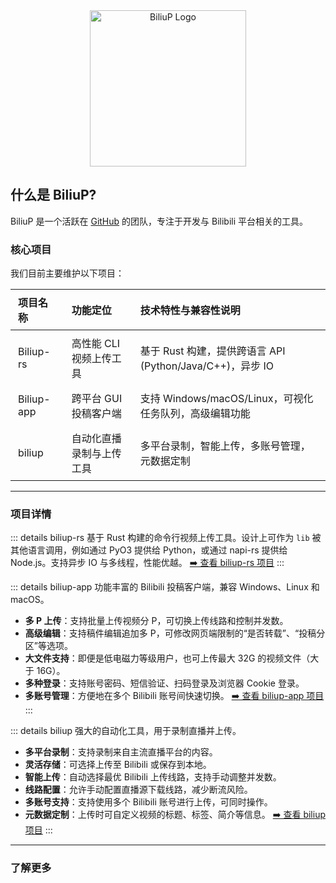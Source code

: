 <!-- introduce.md -->

<div style="text-align: center; margin-bottom: 1.5em;">
  <img src="/home.png" alt="BiliuP Logo" width="250" height="250"/>
</div>

## 什么是 BiliuP?

BiliuP 是一个活跃在 [GitHub](https://github.com/biliup) 的团队，专注于开发与 Bilibili 平台相关的工具。

### 核心项目

我们目前主要维护以下项目：

| 项目名称    | 功能定位                  | 技术特性与兼容性说明                                  |
| :---------- | :------------------------ | :---------------------------------------------------- |
| Biliup-rs   | 高性能 CLI 视频上传工具   | 基于 Rust 构建，提供跨语言 API (Python/Java/C++)，异步 IO |
| Biliup-app  | 跨平台 GUI 投稿客户端     | 支持 Windows/macOS/Linux，可视化任务队列，高级编辑功能   |
| biliup      | 自动化直播录制与上传工具  | 多平台录制，智能上传，多账号管理，元数据定制             |

---

### 项目详情

::: details biliup-rs
基于 Rust 构建的命令行视频上传工具。设计上可作为 `lib` 被其他语言调用，例如通过 PyO3 提供给 Python，或通过 napi-rs 提供给 Node.js。支持异步 IO 与多线程，性能优越。
[➡️ 查看 biliup-rs 项目](https://github.com/biliup/biliup-rs)
:::

::: details biliup-app
功能丰富的 Bilibili 投稿客户端，兼容 Windows、Linux 和 macOS。

*   **多 P 上传**：支持批量上传视频分 P，可切换上传线路和控制并发数。
*   **高级编辑**：支持稿件编辑追加多 P，可修改网页端限制的“是否转载”、“投稿分区”等选项。
*   **大文件支持**：即便是低电磁力等级用户，也可上传最大 32G 的视频文件（大于 16G）。
*   **多种登录**：支持账号密码、短信验证、扫码登录及浏览器 Cookie 登录。
*   **多账号管理**：方便地在多个 Bilibili 账号间快速切换。
[➡️ 查看 biliup-app 项目](https://github.com/biliup/biliup-app)
:::

::: details biliup
强大的自动化工具，用于录制直播并上传。

*   **多平台录制**：支持录制来自主流直播平台的内容。
*   **灵活存储**：可选择上传至 Bilibili 或保存到本地。
*   **智能上传**：自动选择最优 Bilibili 上传线路，支持手动调整并发数。
*   **线路配置**：允许手动配置直播源下载线路，减少断流风险。
*   **多账号支持**：支持使用多个 Bilibili 账号进行上传，可同时操作。
*   **元数据定制**：上传时可自定义视频的标题、标签、简介等信息。
[➡️ 查看 biliup 项目](https://github.com/biliup/biliup)
:::

---

### 了解更多

<!DOCTYPE html>
<html lang="zh-CN">
<head>
    <meta charset="UTF-8">
    <style>
        /* 父容器设置  */
        .horizontal-nav {
            display: flex;
            gap: 25px;       /* 元素间距 */
            padding: 15px 20px;
            background: #f8f9fa;
            border-radius: 8px;
        }

        /* 链接项样式  */
        .custom-link {
            display: inline-flex;
            align-items: center;
            min-width: 160px;    /* 最小宽度防止挤压 */
            padding: 10px 15px;
            background: white;
            border-radius: 6px;
            box-shadow: 0 2px 5px rgba(0,0,0,0.1);
            text-decoration: none;
            color: #2d3748;
            transition: transform 0.2s ease;
        }

        /* 图标与文字间距  */
        .custom-link > span {
            display: inline-block;
            white-space: nowrap;  /* 强制不换行 (网页4) */
        }
        .link-icon {
            margin-right: 8px;
            font-size: 1.2em;
        }

        /* 响应式处理  */
        @media (max-width: 768px) {
            .horizontal-nav {
                flex-wrap: wrap;
                gap: 10px;
            }
            .custom-link {
                min-width: auto;
                flex: 1 1 45%;
            }
        }

        /* 悬停动效 (增强交互体验) */
        .custom-link:hover {
            transform: translateY(-2px);
            box-shadow: 0 4px 8px rgba(99,102,241,0.15);
        }
    </style>
</head>
<body>
    <nav class="horizontal-nav">
        <a href="./supportedLivePlatforms.html" class="custom-link">
            <span class="link-icon">📘</span>
            <span>支持的直播平台</span>
        </a>
        <a href="./demo.html" class="custom-link">
            <span class="link-icon">❓</span>
            <span>Q&A 常见问题</span>
        </a>
        <a href="https://biliup.me" class="custom-link">
            <span class="link-icon">💬</span>
            <span>社区与支持</span>
        </a>
    </nav>
</body>
</html>
---

## 快速开始

> [!WARNING]
> 不建议在已配置好重要开发环境或生产环境的企业服务器上直接运行本项目，请考虑使用隔离环境（如 Docker、虚拟机或专用机器）。

> [!IMPORTANT]
> 本项目具有较高的功能扩展性，相应地也带来了一定的学习曲线。我们已尽力通过详尽的文档和注释来降低使用门槛。

> [!TIP]
> 若需上传至哔哩哔哩，上传速度主要取决于您的上行带宽。对于国内用户，使用境外服务器进行上传通常能获得更好的速度体验（请遵守相关法律法规）。

### 安装指南

请根据您的操作系统选择合适的安装教程：

*   <a href="./Linux.html" class="custom-link">
      <span class="link-icon">🐧</span>
      <span>Linux 安装教程</span>
    </a>
*   <a href="./windows.html" class="custom-link">
      <span class="link-icon">🪟</span>
      <span>Windows 安装教程</span>
    </a>
*   <a href="./docker.html" class="custom-link">
      <span class="link-icon">🐳</span>
      <span>Docker 安装教程</span>
    </a>

---

## 问题反馈

*   我们欢迎`友好且有建设性`的反馈。请尊重开发者的付出，避免将我们视为`全天候客服`。
*   我们主要活跃在 `GitHub`，提交 *Issues* 是最高效的反馈方式。
*   我们也提供了 `QQ群 / Telegram群` 作为即时交流渠道。但在提问前，强烈建议您阅读 [提问的艺术](/guide/help.html)，这将有助于您更快地获得有效帮助。

<div style="text-align: center; margin-top: 1.5em;">
  <img src="/help.png" alt="Diagram illustrating effective communication" width="80%" style="max-width: 500px;"/>
</div>

<!-- Consolidated Styles -->
<style>
.custom-link {
  display: inline-flex;
  align-items: center;
  padding: 8px 16px;
  margin: 4px; /* Added margin for spacing between buttons */
  background: var(--vp-c-brand-soft);
  border-radius: 8px; /* Slightly more rounded corners */
  color: var(--vp-c-brand);
  text-decoration: none; /* Ensure no underline */
  transition: all 0.2s ease-in-out; /* Smoother transition */
  box-shadow: 0 1px 3px rgba(0,0,0,0.1); /* Subtle shadow */
}
.custom-link:hover {
  transform: translateY(-2px);
  background: var(--vp-c-brand-soft-hover);
  color: var(--vp-c-brand-hover); /* Ensure text color changes on hover if theme supports it */
  box-shadow: 0 4px 8px rgba(0,0,0,0.15); /* Enhanced shadow on hover */
}
.link-icon {
  margin-right: 8px;
  filter: drop-shadow(0 1px 2px rgba(0,0,0,0.1));
}

/* Ensure table text is readable */
table {
  width: 100%;
  margin-bottom: 1em;
}
th, td {
  padding: 0.5em 0.75em;
  text-align: left; /* Align text left for better readability in description columns */
}
th:nth-child(2), td:nth-child(2) {
  text-align: center; /* Keep Functionality centered if desired */
}
th:nth-child(3), td:nth-child(3) {
  text-align: left; /* Align tech specs left */
}

/* Center images within the centered divs */
div[style*="text-align: center"] img {
    display: block;
    margin-left: auto;
    margin-right: auto;
}
</style>
